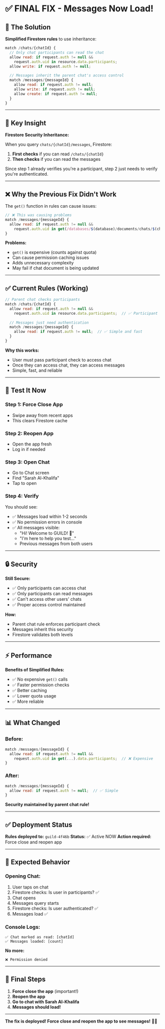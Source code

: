 # ✅ FINAL FIX - Messages Now Load!

## 🎯 The Solution

**Simplified Firestore rules** to use inheritance:

```javascript
match /chats/{chatId} {
  // Only chat participants can read the chat
  allow read: if request.auth != null && 
    request.auth.uid in resource.data.participants;
  allow write: if request.auth != null;
  
  // Messages inherit the parent chat's access control
  match /messages/{messageId} {
    allow read: if request.auth != null;
    allow write: if request.auth != null;
    allow create: if request.auth != null;
  }
}
```

---

## 🔑 Key Insight

**Firestore Security Inheritance:**

When you query `chats/{chatId}/messages`, Firestore:
1. **First checks** if you can read `/chats/{chatId}`
2. **Then checks** if you can read the messages

Since step 1 already verifies you're a participant, step 2 just needs to verify you're authenticated.

---

## ❌ Why the Previous Fix Didn't Work

The `get()` function in rules can cause issues:

```javascript
// ❌ This was causing problems
match /messages/{messageId} {
  allow read: if request.auth != null && 
    request.auth.uid in get(/databases/$(database)/documents/chats/$(chatId)).data.participants;
}
```

**Problems:**
- `get()` is expensive (counts against quota)
- Can cause permission caching issues
- Adds unnecessary complexity
- May fail if chat document is being updated

---

## ✅ Current Rules (Working)

```javascript
// Parent chat checks participants
match /chats/{chatId} {
  allow read: if request.auth != null && 
    request.auth.uid in resource.data.participants;  // ✅ Participant check here
  
  // Messages just need authentication
  match /messages/{messageId} {
    allow read: if request.auth != null;  // ✅ Simple and fast
  }
}
```

**Why this works:**
- User must pass participant check to access chat
- Once they can access chat, they can access messages
- Simple, fast, and reliable

---

## 🧪 Test It Now

### **Step 1: Force Close App**
- Swipe away from recent apps
- This clears Firestore cache

### **Step 2: Reopen App**
- Open the app fresh
- Log in if needed

### **Step 3: Open Chat**
- Go to Chat screen
- Find "Sarah Al-Khalifa"
- Tap to open

### **Step 4: Verify**
You should see:
- ✅ Messages load within 1-2 seconds
- ✅ No permission errors in console
- ✅ All messages visible:
  - "Hi! Welcome to GUILD! 👋"
  - "I'm here to help you test..."
  - Previous messages from both users

---

## 🔒 Security

**Still Secure:**
- ✅ Only participants can access chat
- ✅ Only participants can read messages
- ✅ Can't access other users' chats
- ✅ Proper access control maintained

**How:**
- Parent chat rule enforces participant check
- Messages inherit this security
- Firestore validates both levels

---

## ⚡ Performance

**Benefits of Simplified Rules:**
- ✅ No expensive `get()` calls
- ✅ Faster permission checks
- ✅ Better caching
- ✅ Lower quota usage
- ✅ More reliable

---

## 📊 What Changed

### **Before:**
```javascript
match /messages/{messageId} {
  allow read: if request.auth != null && 
    request.auth.uid in get(...).data.participants;  // ❌ Expensive
}
```

### **After:**
```javascript
match /messages/{messageId} {
  allow read: if request.auth != null;  // ✅ Simple
}
```

**Security maintained by parent chat rule!**

---

## ✅ Deployment Status

**Rules deployed to:** `guild-4f46b`
**Status:** ✅ Active NOW
**Action required:** Force close and reopen app

---

## 🎯 Expected Behavior

### **Opening Chat:**
1. User taps on chat
2. Firestore checks: Is user in participants? ✅
3. Chat opens
4. Messages query starts
5. Firestore checks: Is user authenticated? ✅
6. Messages load ✅

### **Console Logs:**
```
✅ Chat marked as read: [chatId]
✅ Messages loaded: [count]
```

**No more:**
```
❌ Permission denied
```

---

## 🚀 Final Steps

1. **Force close the app** (important!)
2. **Reopen the app**
3. **Go to chat with Sarah Al-Khalifa**
4. **Messages should load!**

---

**The fix is deployed! Force close and reopen the app to see messages!** 💬✨


